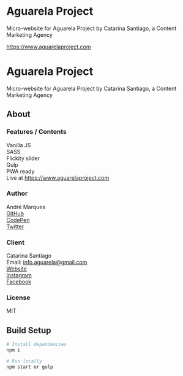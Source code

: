 # Aguarela Project
Micro-website for Aguarela Project by Catarina Santiago, a Content Marketing Agency

https://www.aguarelaproject.com


# Aguarela Project
Micro-website for Aguarela Project by Catarina Santiago, a Content Marketing Agency  

## About

### Features / Contents

Vanilla JS  
SASS  
Flickity slider  
Gulp  
PWA ready  
Live at https://www.aguarelaproject.com

### Author

André Marques  
[GitHub](https://github.com/AndreMarquesDev)  
[CodePen](https://codepen.io/AndreMarquesDev)  
[Twitter](https://twitter.com/BazingaCS)

### Client

Catarina Santiago  
Email: info.aguarela@gmail.com  
[Website](https://www.aguarelaproject.com)  
[Instagram](https://www.instagram.com/aguarela.project)  
[Facebook](https://www.facebook.com/aguarelaproject)

### License

MIT

## Build Setup

```bash
# Install dependencies
npm i

# Run locally
npm start or gulp
```
